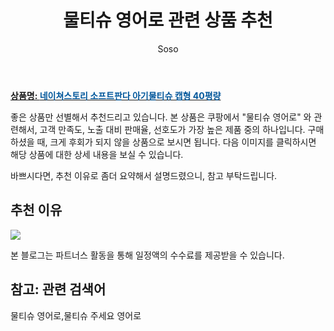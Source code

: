 ﻿---
layout: post
title:  "물티슈 영어로 관련 상품 추천"
author: Soso
categories: [ 출산 / 육아]
tags: [물티슈 영어로,물티슈 주세요 영어로]
image: https://ads-partners.coupang.com/image1/DEDJeNhB3XIe5HhnDGZtK_9bSXwXHwnt3-zfQXNX67vE8F2lzokCYj7aQ1D0bgoo0EI6MZMM1e_QEgHtgZXQlAitGyngyu8OcstIkRNm47VA2js1pxnIVohOGE8--cCINKZ1SWVF1koLNfUyEOIdRQ96lrxiZRGfqLYIoJ3AmnAJBV4NSi4T-phJaHwwWV6kLbnsk8W_wW7Qg2we7_e-M5pvySIY8Xg_v6kKTmDr0y2gJX71xBECNauHoZr3ixGeBIgtUd1zT0FwkNmeIEdidXq-iPc0lQ== 
description: "쿠팡에서 물티슈 영어로 관련 상품으로 가장 고객 선호도가 높은 제품 중 하나입니다."
---

<a href="https://link.coupang.com/re/AFFSDP?lptag=AF5673682&pageKey=7216950465&itemId=18278675722&vendorItemId=3335725915&traceid=V0-153-146159339185c053&requestid=20240201104816415066863557&token=31850C%7CMIXED"><b>상품명: <font color='#01579B'>네이쳐스토리 소프트판다 아기물티슈 캡형 40평량</font></b></a>

좋은 상품만 선별해서 추천드리고 있습니다.
본 상품은 쿠팡에서 "물티슈 영어로" 와 관련해서, 고객 만족도, 노출 대비 판매율, 선호도가 가장 높은 제품 중의 하나입니다.
구매하셨을 때, 크게 후회가 되지 않을 상품으로 보시면 됩니다. 
다음 이미지를 클릭하시면 해당 상품에 대한 상세 내용을 보실 수 있습니다.

바쁘시다면, 추천 이유로 좀더 요약해서 설명드렸으니, 참고 부탁드립니다.

## 추천 이유 

<a href="https://link.coupang.com/re/AFFSDP?lptag=AF5673682&pageKey=7216950465&itemId=18278675722&vendorItemId=3335725915&traceid=V0-153-146159339185c053&requestid=20240201104816415066863557&token=31850C%7CMIXED"><img src="https://thumbnail7.coupangcdn.com/thumbnails/remote/q89/image/retail/images/2809458482442792-8917271d-0946-49ca-b1eb-f525dd792007.jpg"></a> 

본 블로그는 파트너스 활동을 통해 일정액의 수수료를 제공받을 수 있습니다.

## 참고: 관련 검색어    
물티슈 영어로,물티슈 주세요 영어로